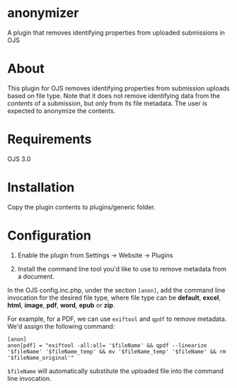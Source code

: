 # anonymizer

A plugin that removes identifying properties from uploaded submissions in OJS

# About


This plugin for OJS removes identifying properties from submission
uploads based on file type. Note that it does not remove identifying data from
the *contents* of a submission, but only from its file metadata. The user is expected to
anonymize the contents.

# Requirements

OJS 3.0

# Installation

Copy the plugin contents to plugins/generic folder.

# Configuration

1. Enable the plugin from Settings -> Website -> Plugins

2. Install the command line tool you'd like to use to remove metadata from a document.

In the OJS config.inc.php, under the section ```[anon]```, add the command line invocation
for the desired file type, where file type can be **default**, **excel**, **html**, **image**,
**pdf**, **word**, **epub** or **zip**.

For example, for a PDF, we can use `exiftool` and `qpdf` to remove metadata. We'd assign the following
command:

``` text
[anon]
anon[pdf] = "exiftool -all:all= '$fileName' && qpdf --linearize '$fileName' '$fileName_temp' && mv '$fileName_temp' '$fileName' && rm '$fileName_original'"
```

`$fileName` will automatically substitute the uploaded file into the command line invocation.
